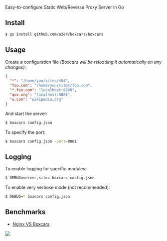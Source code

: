 Easy-to-configure Static Web/Reverse Proxy Server in Go

## Install

```bash
$ go install github.com/azer/boxcars/boxcars
```

## Usage

Create a configuration file *(Boxcars will be reloading it automatically on any changes)*:

```json
{
  "*": "/home/you/sites/404",
  "foo.com": "/home/you/sites/foo.com",
  "*.foo.com": "localhost:8000",
  "qux.org": "localhost:8081",
  "w.com": "wikipedia.org"
}
```

And start the server:

```bash
$ boxcars config.json
```

To specify the port:

```bash
$ boxcars config.json -port=8001
```

## Logging

To enable logging for specific modules: 

```bash
$ DEBUG=server,sites boxcars config.json
```

To enable very verbose mode (not recommended):

```bash
$ DEBUG=* boxcars config.json
```

## Benchmarks

* [Nginx VS Boxcars](https://gist.github.com/azer/5955772)

![](http://i.cloudup.com/rH_0UwNYg1.jpg)
